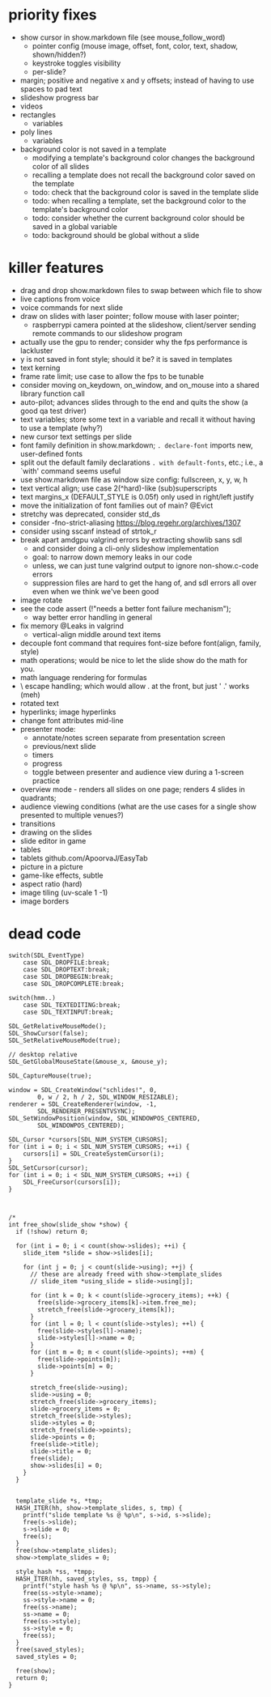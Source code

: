 # priority fixes

- show cursor in show.markdown file (see mouse_follow_word)
    - pointer config (mouse image, offset, font, color, text, shadow, shown/hidden?)
    - keystroke toggles visibility
    - per-slide?
- margin; positive and negative x and y offsets; instead of having to use spaces to pad text
- slideshow progress bar
- videos
- rectangles
    - variables
- poly lines
    - variables
- background color is not saved in a template
    - modifying a template's background color changes the background color of all slides
    - recalling a template does not recall the background color saved on the template
    - todo: check that the background color is saved in the template slide
    - todo: when recalling a template, set the background color to the template's background color
    - todo: consider whether the current background color should be saved in a global variable
    - todo: background should be global without a slide

# killer features

- drag and drop show.markdown files to swap between which file to show
- live captions from voice
- voice commands for next slide
- draw on slides with laser pointer; follow mouse with laser pointer;
    - raspberrypi camera pointed at the slideshow, client/server sending remote commands to our slideshow program
- actually use the gpu to render; consider why the fps performance is lackluster
- y is not saved in font style; should it be? it is saved in templates
- text kerning
- frame rate limit; use case to allow the fps to be tunable
- consider moving on_keydown, on_window, and on_mouse into a shared library function call
- auto-pilot; advances slides through to the end and quits the show (a good qa test driver)
- text variables; store some text in a variable and recall it without having to use a template (why?)
- new cursor text settings per slide
- font family definition in show.markdown; `. declare-font` imports new, user-defined fonts
- split out the default family declarations `. with default-fonts`, etc.; i.e., a `with' command seems useful
- use show.markdown file as window size config: fullscreen, x, y, w, h
- text vertical align; use case 2(^hard)-like (sub)superscripts
- text margins_x (DEFAULT_STYLE is 0.05f) only used in right/left justify
- move the initialization of font families out of main? @Evict
- stretchy was deprecated, consider std_ds
- consider -fno-strict-aliasing https://blog.regehr.org/archives/1307
- consider using sscanf instead of strtok_r
- break apart amdgpu valgrind errors by extracting showlib sans sdl
    - and consider doing a cli-only slideshow implementation
    - goal: to narrow down memory leaks in our code
    - unless, we can just tune valgrind output to ignore non-show.c-code errors
    - suppression files are hard to get the hang of,
      and sdl errors all over even when we think we've been good
- image rotate
- see the code assert (!"needs a better font failure mechanism");
    - way better error handling in general
- fix memory @Leaks in valgrind
    - vertical-align middle around text items
- decouple font command that requires font-size before font(align, family, style)
- math operations; would be nice to let the slide show do the math for you.
- math language rendering for formulas
- \ escape handling; which would allow . at the front, but just ' .' works (meh)
- rotated text
- hyperlinks; image hyperlinks
- change font attributes mid-line
- presenter mode:
    - annotate/notes screen separate from presentation screen
    - previous/next slide
    - timers
    - progress
    - toggle between presenter and audience view during a 1-screen practice
- overview mode - renders all slides on one page; renders 4 slides in quadrants;
- audience viewing conditions (what are the use cases for a single show presented to multiple venues?)
- transitions
- drawing on the slides
- slide editor in game
- tables
- tablets github.com/ApoorvaJ/EasyTab
- picture in a picture
- game-like effects, subtle
- aspect ratio (hard)
- image tiling (uv-scale 1 -1)
- image borders

# dead code

    switch(SDL_EventType)
        case SDL_DROPFILE:break;
        case SDL_DROPTEXT:break;
        case SDL_DROPBEGIN:break;
        case SDL_DROPCOMPLETE:break;

    switch(hmm..)
        case SDL_TEXTEDITING:break;
        case SDL_TEXTINPUT:break;

    SDL_GetRelativeMouseMode();
    SDL_ShowCursor(false);
    SDL_SetRelativeMouseMode(true);

    // desktop relative
    SDL_GetGlobalMouseState(&mouse_x, &mouse_y); 

    SDL_CaptureMouse(true);
    
    window = SDL_CreateWindow("schlides!", 0,
            0, w / 2, h / 2, SDL_WINDOW_RESIZABLE);
    renderer = SDL_CreateRenderer(window, -1,
            SDL_RENDERER_PRESENTVSYNC);
    SDL_SetWindowPosition(window, SDL_WINDOWPOS_CENTERED,
            SDL_WINDOWPOS_CENTERED);

    SDL_Cursor *cursors[SDL_NUM_SYSTEM_CURSORS];
    for (int i = 0; i < SDL_NUM_SYSTEM_CURSORS; ++i) {
        cursors[i] = SDL_CreateSystemCursor(i);
    }
    SDL_SetCursor(cursor);
    for (int i = 0; i < SDL_NUM_SYSTEM_CURSORS; ++i) {
        SDL_FreeCursor(cursors[i]);
    }
    
    

    /*
    int free_show(slide_show *show) {
      if (!show) return 0;
    
      for (int i = 0; i < count(show->slides); ++i) {
        slide_item *slide = show->slides[i];
    
        for (int j = 0; j < count(slide->using); ++j) {
          // these are already freed with show->template_slides
          // slide_item *using_slide = slide->using[j];
          
          for (int k = 0; k < count(slide->grocery_items); ++k) {
            free(slide->grocery_items[k]->item.free_me);
            stretch_free(slide->grocery_items[k]);
          }
          for (int l = 0; l < count(slide->styles); ++l) {
            free(slide->styles[l]->name);
            slide->styles[l]->name = 0;
          }
          for (int m = 0; m < count(slide->points); ++m) {
            free(slide->points[m]);
            slide->points[m] = 0;
          }
    
          stretch_free(slide->using);
          slide->using = 0;
          stretch_free(slide->grocery_items);
          slide->grocery_items = 0;
          stretch_free(slide->styles);
          slide->styles = 0;
          stretch_free(slide->points);
          slide->points = 0;
          free(slide->title);
          slide->title = 0;
          free(slide);
          show->slides[i] = 0;
        }
      }
        
    
      template_slide *s, *tmp;
      HASH_ITER(hh, show->template_slides, s, tmp) {
        printf("slide template %s @ %p\n", s->id, s->slide);
        free(s->slide);
        s->slide = 0;
        free(s);
      }
      free(show->template_slides);
      show->template_slides = 0;
    
      style_hash *ss, *tmpp;
      HASH_ITER(hh, saved_styles, ss, tmpp) {
        printf("style hash %s @ %p\n", ss->name, ss->style);
        free(ss->style->name);
        ss->style->name = 0;
        free(ss->name);
        ss->name = 0;
        free(ss->style);
        ss->style = 0;
        free(ss);
      }
      free(saved_styles);
      saved_styles = 0;
    
      free(show);
      return 0;
    }

